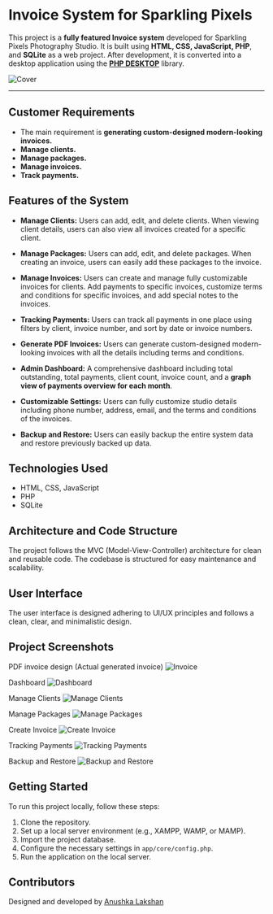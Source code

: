 
# Invoice System for Sparkling Pixels

This project is a **fully featured Invoice system** developed for Sparkling Pixels Photography Studio. It is built using **HTML, CSS, JavaScript, PHP**, and **SQLite** as a web project. After development, it is converted into a desktop application using the [**PHP DESKTOP**](https://github.com/cztomczak/phpdesktop) library.

![Cover](readme_imgs/cover.jpg)

<hr>

## Customer Requirements

- The main requirement is **generating custom-designed modern-looking invoices.**
- **Manage clients.**
- **Manage packages.**
- **Manage invoices.**
- **Track payments.**

## Features of the System

- **Manage Clients:** 
  Users can add, edit, and delete clients. When viewing client details, users can also view all invoices created for a specific client.

- **Manage Packages:** 
  Users can add, edit, and delete packages. When creating an invoice, users can easily add these packages to the invoice.

- **Manage Invoices:** 
  Users can create and manage fully customizable invoices for clients. Add payments to specific invoices, customize terms and conditions for specific invoices, and add special notes to the invoices.

- **Tracking Payments:** 
  Users can track all payments in one place using filters by client, invoice number, and sort by date or invoice numbers.

- **Generate PDF Invoices:** 
  Users can generate custom-designed modern-looking invoices with all the details including terms and conditions.

- **Admin Dashboard:** 
  A comprehensive dashboard including total outstanding, total payments, client count, invoice count, and a **graph view of payments overview for each month**.

- **Customizable Settings:** 
  Users can fully customize studio details including phone number, address, email, and the terms and conditions of the invoices.

- **Backup and Restore:** 
  Users can easily backup the entire system data and restore previously backed up data.

## Technologies Used

- HTML, CSS, JavaScript
- PHP
- SQLite

## Architecture and Code Structure

The project follows the MVC (Model-View-Controller) architecture for clean and reusable code. The codebase is structured for easy maintenance and scalability.

## User Interface

The user interface is designed adhering to UI/UX principles and follows a clean, clear, and minimalistic design.

## Project Screenshots

PDF invoice design (Actual generated invoice)
![Invoice](readme_imgs/0.jpg)

Dashboard
![Dashboard](readme_imgs/1.jpg)

Manage Clients
![Manage Clients](readme_imgs/2.jpg)

Manage Packages
![Manage Packages](readme_imgs/3.jpg)

Create Invoice
![Create Invoice](readme_imgs/4.jpg)

Tracking Payments
![Tracking Payments](readme_imgs/5.jpg)

Backup and Restore
![Backup and Restore](readme_imgs/6.jpg)

## Getting Started

To run this project locally, follow these steps:

1. Clone the repository.
2. Set up a local server environment (e.g., XAMPP, WAMP, or MAMP).
3. Import the project database.
4. Configure the necessary settings in `app/core/config.php`.
5. Run the application on the local server.

## Contributors

Designed and developed by [Anushka Lakshan](https://github.com/Anushka-Lakshan)
